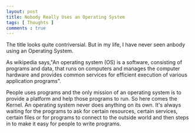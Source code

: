 ```yaml
---
layout: post
title: Nobody Really Uses an Operating System 
tags: [ Thoughts ]
comments : true
---
```


The title looks quite contriversial. But in my life, I have never seen anbody using an Operating System.

As wikipedia says,"An operating system (OS) is a software, consisting of programs and data, that runs on computers and manages the computer hardware and provides common services for efficient execution of various application programs".

People uses programs and the only mission of an operating system is to provide a platform and help those programs to run. So here comes the Kernel.
An operating system never does anything on its own. It's always waiting for the programs to ask for certain resources, certain services, certain files or for programs to connect to the outside world and then steps in to make it easy for people to write programs.
